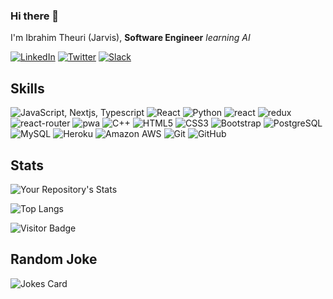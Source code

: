 ### Hi there 👋

I'm Ibrahim Theuri (Jarvis), **Software Engineer** *learning AI*

[![LinkedIn](https://img.shields.io/badge/linkedin-%230077B5.svg?style=for-the-badge&logo=linkedin&logoColor=white)](https://www.linkedin.com/in/ibrahim-kariuki-5189261a7)
[![Twitter](https://img.shields.io/twitter/url/https/twitter.com/cloudposse.svg?style=social&label=Follow%20%40cloudposse)](https://twitter.com/Ibrah_Jarvis?t=zK-uIhJ_LFL4-DiMVgT6CA&s=09)
[![Slack](https://img.shields.io/badge/-Slack-FE7A16?style=for-the-badge&logo=slack&logoColor=white)](https://app.slack.com/client/T01GWH0CJ8Y/C01GKASEX09)

## Skills

![JavaScript, Nextjs, Typescript](https://img.shields.io/badge/-JavaScript-black?style=flat-square&logo=javascript)
![React](https://img.shields.io/badge/-React-black?style=flat-square&logo=react)
![Python](https://img.shields.io/badge/-Python-black?style=flat-square&logo=Python)
![react](https://img.shields.io/badge/React-20232A?style=flat-square&logo=react&logoColor=61DAFB)
![redux](https://img.shields.io/badge/Redux-593D88?style=flat-square&logo=redux&logoColor=white)
![react-router](https://img.shields.io/badge/React_Router-CA4245?style=flat-square&logo=react-router&logoColor=white)
![pwa](https://img.shields.io/badge/Progressive_Web_App-4285F4?style=flat-square&logo=googlechrome&logoColor=white)
![C++](https://img.shields.io/badge/-C++-00599C?style=flat-square&logo=c)
![HTML5](https://img.shields.io/badge/-HTML5-E34F26?style=flat-square&logo=html5&logoColor=white)
![CSS3](https://img.shields.io/badge/-CSS3-1572B6?style=flat-square&logo=css3)
![Bootstrap](https://img.shields.io/badge/-Bootstrap-563D7C?style=flat-square&logo=bootstrap)
![PostgreSQL](https://img.shields.io/badge/-PostgreSQL-336791?style=flat-square&logo=postgresql)
![MySQL](https://img.shields.io/badge/-MySQL-black?style=flat-square&logo=mysql)
![Heroku](https://img.shields.io/badge/-Heroku-430098?style=flat-square&logo=heroku)
![Amazon AWS](https://img.shields.io/badge/Amazon%20AWS-232F3E?style=flat-square&logo=amazon-aws)
![Git](https://img.shields.io/badge/-Git-black?style=flat-square&logo=git)
![GitHub](https://img.shields.io/badge/-GitHub-181717?style=flat-square&logo=github)

## Stats

![Your Repository's Stats](https://github-readme-stats.vercel.app/api?username=Ibrah-55&show_icons=true)

![Top Langs](https://github-readme-stats.vercel.app/api/top-langs/?username=Ibrah-55&hide=TeX&layout=compact&theme=prussian)

![Visitor Badge](https://visitor-badge.laobi.icu/badge?page_id=Ibrah-55.Ibrah-55)

## Random Joke

![Jokes Card](https://readme-jokes.vercel.app/api)
